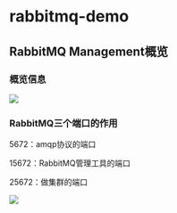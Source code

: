 # rabbitmq-demo
## RabbitMQ Management概览

### 概览信息

![]([https://github.com/shoufengsf/rabbitmq-demo/blob/master/images/RabbitMQManage%E6%A6%82%E8%A7%88%E4%BF%A1%E6%81%AF.png](https://github.com/shoufengsf/rabbitmq-demo/blob/master/images/RabbitMQManage概览信息.png))

### RabbitMQ三个端口的作用

5672：amqp协议的端口

15672：RabbitMQ管理工具的端口

25672：做集群的端口

![]([https://github.com/shoufengsf/rabbitmq-demo/blob/master/images/RabbitMQ%E7%AB%AF%E5%8F%A3.png](https://github.com/shoufengsf/rabbitmq-demo/blob/master/images/RabbitMQ端口.png))

